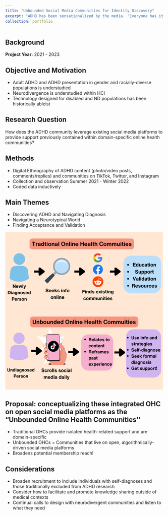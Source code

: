 ```yaml
---
title: "Unbounded Social Media Communities for Identity Discovery"
excerpt: "ADHD has been sensationalized by the media. 'Everyone has it now' and yet it remains underdiagnosed. Social media is actually providing a service to many who have gone undiagnosed their entire lives, wondering why they feel different. A different take on social media and ADHD. <br><br><img src='/images/ohcs.png' alt = 'Model of online health communities. Traditional OHCs: A newly diagnosed person seeks information online. They find existing communities via Google, Facebook, and Reddit. They get education, support, validation, and resources. Unbounded online health communities: An undignosed person scrolls daily on TikTok. They start seeing content about ADHD, relating to content and reframing their past experiences. They then can use the info/strategies, self-diagnose, seek formal diagnoses, and get support.'>"
collection: portfolio
---
```


## Background

**Project Year:** 2021 - 2023

## Objective and Motivation
- Adult ADHD and ADHD presentation in gender and racially-diverse populations is understudied
- Neurodivergence is understudied within HCI
- Technology designed for disabled and ND populations has been historically ableist

## Research Question
How does the ADHD community leverage existing social media platforms to provide support previously contained within domain-specific online health communities?

## Methods
- Digital Ethnography of ADHD content (photo/video posts, comments/replies) and communities on TikTok, Twitter, and Instagram
- Collection and observation Summer 2021 - Winter 2022
- Coded data inductively

## Main Themes
- Discovering ADHD and Navigating Diagnosis
- Navigating a Neurotypical World
- Finding Acceptance and Validation

<img src='/images/ohcs.png'  alt = 'Model of online health communities. Traditional OHCs: A newly diagnosed person seeks information online. They find existing communities via Google, Facebook, and Reddit. They get education, support, validation, and resources. Unbounded online health communities: An undignosed person scrolls daily on TikTok. They start seeing content about ADHD, relating to content and reframing their past experiences. They then can use the info/strategies, self-diagnose, seek formal diagnoses, and get support.'>

## Proposal: conceptualizing these integrated OHC on open social media platforms as the “Unbounded Online Health Communities''
- Traditional OHCs provide isolated health-related support and are domain-specific
- Unbounded OHCs = Communities that live on open, algorithmically-driven social media platforms
- Broadens potential membership reach!

## Considerations
- Broaden recruitment to include individuals with self-diagnoses and those traditionally excluded from ADHD research
- Consider how to facilitate and promote knowledge sharing outside of medical contexts
- Continual calls to design with neurodivergent communities and listen to what they need


